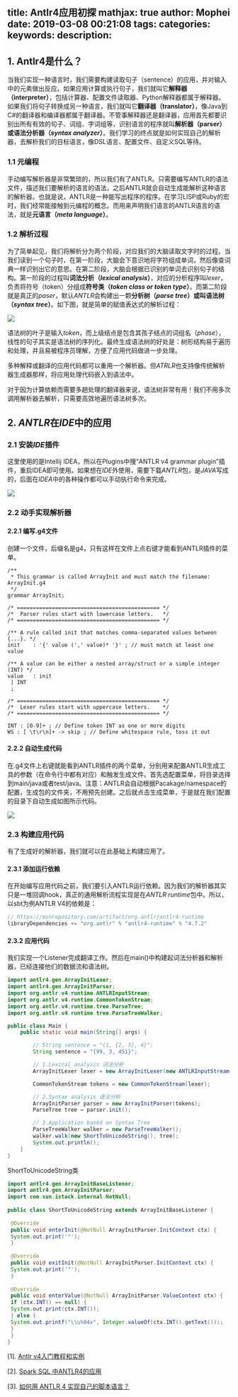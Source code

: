 title: Antlr4应用初探
mathjax: true
author: Mophei
date: 2019-03-08 00:21:08
tags:
categories:
keywords:
description:
---
## 1\. Antlr4是什么？

当我们实现一种语言时，我们需要构建读取句子（sentence）的应用，并对输入中的元素做出反应。如果应用计算或执行句子，我们就叫它**解释器（interpreter）**，包括计算器、配置文件读取器、Python解释器都属于解释器。如果我们将句子转换成另一种语言，我们就叫它**翻译器（translator）**，像Java到C#的翻译器<!--more-->和编译器都属于翻译器。不管事解释器还是翻译器，应用首先都要识别出所有有效的句子、词组、字词组等，识别语言的程序就叫**解析器（parser）或语法分析器（*syntax analyzer*）**。我们学习的终点就是如何实现自己的解析器，去解析我们的目标语言，像DSL语言、配置文件、自定义SQL等待。

### 1.1 元编程

手动编写解析器是非常繁琐的，所以我们有了ANTLR。只需要编写ANTLR的语法文件，描述我们要解析的语言的语法，之后ANTLR就会自动生成能解析这种语言的解析器。也就是说，ANTLR是一种能写出程序的程序。在学习LISP或Ruby的宏时，我们经常能接触到元编程的概念。而用来声明我们语言的ANTLR语言的语法，就是**元语言（*meta language*）**。

### 1.2 解析过程

为了简单起见，我们将解析分为两个阶段，对应我们的大脑读取文字时的过程。当我们读到一个句子时，在第一阶段，大脑会下意识地将字符组成单词，然后像查词典一样识别出它的意思。在第二阶段，大脑会根据已识别的单词去识别句子的结构。第一阶段的过程叫**词法分析（*lexical analysis*）**，对应的分析程序叫*lexer*，负责将符号（token）分组成**符号类（*token class or token type*）**。而第二阶段就是真正的*paser*，默认*ANTLR*会构建出一颗**分析树（*parse tree*）**或叫**语法树（*syntax tree*）**。如下图，就是简单的赋值表达式的解析过程：

![](https://upload-images.jianshu.io/upload_images/2268630-a3ff4fd0afdc538c.png?imageMogr2/auto-orient/strip%7CimageView2/2/w/1240)

语法树的叶子是输入*token*，而上级结点是包含其孩子结点的词组名（*phase*），线性的句子其实是语法树的序列化。最终生成语法树的好处是：树形结构易于遍历和处理，并且易被程序员理解，方便了应用代码做进一步处理。

多种解释或翻译的应用代码都可以重用一个解析器。但*ATRLR*也支持像传统解析器生成器那样，将应用处理代码嵌入到语法中。<!--具体什么意思？-->

对于因为计算依赖而需要多趟处理的翻译器来说，语法树非常有用！我们不用多次调用解析器去解析，只需要高效地遍历语法树多次。

## 2\. *ANTLR*在*IDE*中的应用

### 2.1 安装*IDE*插件

这里使用的是Intellij IDEA，所以在Plugins中搜“ANTLR v4 grammar plugin”插件，重启IDEA即可使用。如果想在*IDE*外使用，需要下载*ANTLR*包，是*JAVA*写成的，后面在*IDEA*中的各种操作都可以手动执行命令来完成。

![](https://upload-images.jianshu.io/upload_images/2268630-f777fcf869fcd5a9.png?imageMogr2/auto-orient/strip%7CimageView2/2/w/1240)


### 2.2 动手实现解析器

#### 2.2.1 编写.g4文件

创建一个文件，后缀名是g4，只有这样在文件上点右键才能看到ANTLR插件的菜单。
```
/** 
 * This grammar is called ArrayInit and must match the filename: ArrayInit.g4
 */
grammar ArrayInit;
​
/* ============================================= */
/*  Parser rules start with lowercase letters.   */
/* ============================================= */
​
/** A rule called init that matches comma-separated values between {...}. */
init    : '{' value (',' value)* '}' ; // must match at least one value
​
/** A value can be either a nested array/struct or a simple integer (INT) */
value   : init
 | INT
 ;
​
/* ============================================= */
/*  Lexer rules start with uppercase letters.    */
/* ============================================= */
​
INT : [0-9]+ ; // Define token INT as one or more digits
WS : [ \t\r\n]+ -> skip ; // Define whitespace rule, toss it out
```

#### 2.2.2 自动生成代码

在.g4文件上右键就能看到ANTLR插件的两个菜单，分别用来配置ANTLR生成工具的参数（在命令行中都有对应）和触发生成文件。首先选配置菜单，将目录选择到main/java或者test/java。注意：ANTLR会自动根据Pacakage/namespace的配置，生成包的文件夹，不用预先创建。之后就点击生成菜单，于是就在我们配置的目录下自动生成如图所示代码。

![](https://upload-images.jianshu.io/upload_images/2268630-ee9d5744b8545ea1.png?imageMogr2/auto-orient/strip%7CimageView2/2/w/1240)


### 2.3 构建应用代码

有了生成好的解析器，我们就可以在此基础上构建应用了。

#### 2.3.1 添加运行依赖

在开始编写应用代码之前，我们要引入ANTLR运行依赖。因为我们的解析器其实只是一堆回调hook，真正的通用解析流程实现是在*ANTLR runtime*包中。所以，以sbt为例ANTLR V4的依赖是：

```scala
// https://mvnrepository.com/artifact/org.antlr/antlr4-runtime
libraryDependencies += "org.antlr" % "antlr4-runtime" % "4.7.2"
```

#### 2.3.2 应用代码

我们实现一个Listener完成翻译工作。然后在main()中构建起词法分析器和解析器，已经连接他们的数据流和语法树。

```java
import antlr4.gen.ArrayInitLexer;
import antlr4.gen.ArrayInitParser;
import org.antlr.v4.runtime.ANTLRInputStream;
import org.antlr.v4.runtime.CommonTokenStream;
import org.antlr.v4.runtime.tree.ParseTree;
import org.antlr.v4.runtime.tree.ParseTreeWalker;

public class Main {
    public static void main(String[] args) {

        // String sentence = "{1, {2, 3}, 4}";
        String sentence = "{99, 3, 451}";

        // 1.Lexical analysis 词法分析
        ArrayInitLexer lexer = new ArrayInitLexer(new ANTLRInputStream(sentence));

        CommonTokenStream tokens = new CommonTokenStream(lexer);

        // 2.Syntax analysis 语法分析
        ArrayInitParser parser = new ArrayInitParser(tokens);
        ParseTree tree = parser.init();

        // 3.Application based on Syntax Tree
        ParseTreeWalker walker = new ParseTreeWalker();
        walker.walk(new ShortToUnicodeString(), tree);
        System.out.println();
    }
}
```

ShortToUnicodeString类

```java
import antlr4.gen.ArrayInitBaseListener;
import antlr4.gen.ArrayInitParser;
import com.sun.istack.internal.NotNull;
​
public class ShortToUnicodeString extends ArrayInitBaseListener {
​
 @Override
 public void enterInit(@NotNull ArrayInitParser.InitContext ctx) {
 System.out.print('"');
 }
​
 @Override
 public void exitInit(@NotNull ArrayInitParser.InitContext ctx) {
 System.out.print('"');
 }
​
 @Override
 public void enterValue(@NotNull ArrayInitParser.ValueContext ctx) {
 if (ctx.INT() == null) {
 System.out.print(ctx.INT());
 } else {
 System.out.printf("\\u%04x", Integer.valueOf(ctx.INT().getText()));
 }
 }
}
```

[1]. [Antlr v4入门教程和实例](https://blog.csdn.net/dc_726/article/details/45399371)

[2]. [Spark SQL 中ANTLR4的应用](https://blog.csdn.net/duan_zhihua/article/details/74853103)

[3]. [如何用 ANTLR 4 实现自己的脚本语言？](http://blog.oneapm.com/apm-tech/589.html)
